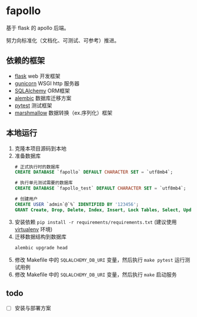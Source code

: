 # fapollo
基于 flask 的 apollo 后端。

努力向标准化（文档化、可测试、可参考）推进。

## 依赖的框架
* [flask](https://flask.palletsprojects.com/) web 开发框架
* [gunicorn](https://docs.gunicorn.org/en/stable/) WSGI http 服务器
* [SQLAlchemy](https://docs.sqlalchemy.org/en/13/orm/tutorial.html) ORM框架
* [alembic](https://alembic.sqlalchemy.org/en/latest/index.html) 数据库迁移方案
* [pytest](https://docs.pytest.org/en/stable/index.html) 测试框架
* [marshmallow](https://marshmallow.readthedocs.io/en/stable/) 数据转换（ex.序列化）框架


## 本地运行

1. 克隆本项目源码到本地
1. 准备数据库
    ```sql
    # 正式执行时的数据库
    CREATE DATABASE `fapollo` DEFAULT CHARACTER SET = `utf8mb4`;
   
    # 执行单元测试需要的数据库
    CREATE DATABASE `fapollo_test` DEFAULT CHARACTER SET = `utf8mb4`;
   
    # 创建用户
    CREATE USER `admin`@`%` IDENTIFIED BY '123456';
    GRANT Create, Drop, Delete, Index, Insert, Lock Tables, Select, Update ON *.* TO `admin`@`%`;
    ```
1. 安装依赖 `pip install -r requirements/requirements.txt` (建议使用 [virtualenv](https://virtualenv.pypa.io/en/latest/) 环境)
1. 迁移数据结构到数据库
    ```bash
    alembic upgrade head
    ```
1. 修改 Makefile 中的 `SQLALCHEMY_DB_URI` 变量，然后执行 `make pytest` 运行测试用例
1. 修改 Makefile 中的 `SQLALCHEMY_DB_URI` 变量，然后执行 `make` 启动服务

## todo
   
- [ ] 安装与部署方案